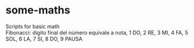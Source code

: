 # some-maths
Scripts for basic math
<br>
Fibonacci: digito final del número equivale a nota, 1 DO, 2 RE, 3 MI, 4 FA, 5 SOL, 6 LA, 7 SI, 8 DO, 9 PAUSA

